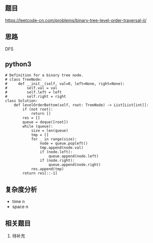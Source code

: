 ## 题目
https://leetcode-cn.com/problems/binary-tree-level-order-traversal-ii/

## 思路
DFS

## python3
```python3
# Definition for a binary tree node.
# class TreeNode:
#     def __init__(self, val=0, left=None, right=None):
#         self.val = val
#         self.left = left
#         self.right = right
class Solution:
    def levelOrderBottom(self, root: TreeNode) -> List[List[int]]:
        if (not root):
            return []
        res = []
        queue = deque([root])
        while (queue):
            size = len(queue)
            tmp = []
            for _ in range(size):
                node = queue.popleft()
                tmp.append(node.val)
                if (node.left):
                    queue.append(node.left)
                if (node.right):
                    queue.append(node.right)
            res.append(tmp)
        return res[::-1]
```

## 复杂度分析
* time n
* space n

## 相关题目
1. 待补充
